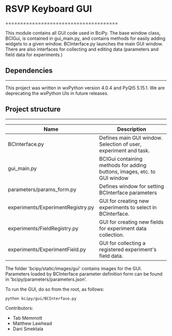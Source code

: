 # RSVP Keyboard GUI
======================================

This module contains all GUI code used in BciPy. The base window class, BCIGui, is contained in gui_main.py, and contains methods for easily adding widgets to a given window. BCInterface.py launches the main GUI window. There are also interfaces for collecting and editing data (parameters and field data for experiments.)

## Dependencies
-------------
This project was written in wxPython version 4.0.4 and PyQt5 5.15.1. We are deprecating the wxPython UIs in future releases.

## Project structure
---------------
Name | Description
------------- | -------------
BCInterface.py | Defines main GUI window. Selection of user, experiment and task.
gui_main.py | BCIGui containing methods for adding buttons, images, etc. to GUI window
parameters/params_form.py | Defines window for setting BCInterface parameters
experiments/ExperimentRegistry.py | GUI for creating new experiments to select in BCInterface.
experiments/FieldRegistry.py | GUI for creating new fields for experiment data collection.
experiments/ExperimentField.py | GUI for collecting a registered experiment's field data.


The folder 'bcipy/static/images/gui' contains images for the GUI.
Parameters loaded by BCInterface parameter definition form can be found in 'bcipy/parameters/parameters.json'.

To run the GUI, do so from the root, as follows:  

`python bcipy/gui/BCInterface.py`  

Contributors:

- Tab Memmott
- Matthew Lawhead
- Dani Smektala
